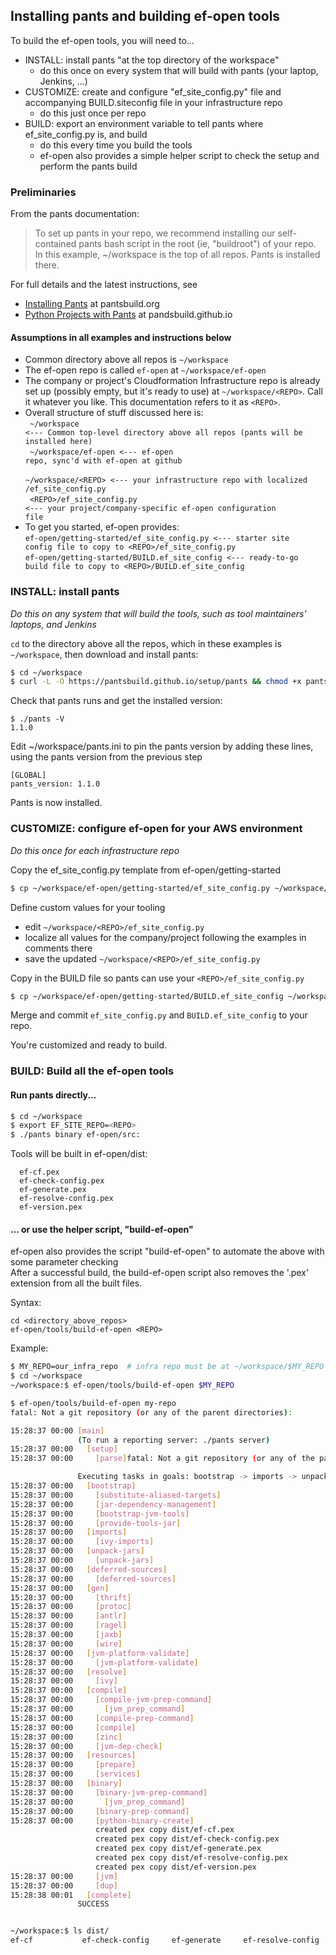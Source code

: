 ## Installing pants and building ef-open tools
To build the ef-open tools, you will need to...
 - INSTALL: install pants "at the top directory of the workspace"
   - do this once on every system that will build with pants (your laptop, Jenkins, ...)
 - CUSTOMIZE: create and configure "ef_site_config.py" file and accompanying BUILD.siteconfig file in your infrastructure repo
   - do this just once per repo
 - BUILD: export an environment variable to tell pants where ef_site_config.py is, and build
   - do this every time you build the tools
   - ef-open also provides a simple helper script to check the setup and perform the pants build

### Preliminaries
From the pants documentation:
> To set up pants in your repo, we recommend installing our self-contained pants bash script
> in the root (ie, "buildroot") of your repo. In this example, ~/workspace is the
top of all repos. Pants is installed there.

For full details and the latest instructions, see
- [Installing Pants](http://www.pantsbuild.org/install.html) at pantsbuild.org
- [Python Projects with Pants](https://pantsbuild.github.io/python-readme.html) at pandsbuild.github.io<br>

#### Assumptions in all examples and instructions below
- Common directory above all repos is <code>~/workspace</code>
- The ef-open repo is called <code>ef-open</code> at <code>~/workspace/ef-open</code>
- The company or project's Cloudformation Infrastructure repo is already set up (possibly empty, but it's ready to use) at <code>~/workspace/&lt;REPO&gt;</code>.
Call it whatever you like. This documentation refers to it as <code>&lt;REPO&gt;</code>.
- Overall structure of stuff discussed here is:<br>
<code>  ~/workspace <--- Common top-level directory above all repos (pants will be installed here)</code><br>
<code>  ~/workspace/ef-open <--- ef-open repo, sync'd with ef-open at github</code><br>
<code>  ~/workspace/&lt;REPO&gt; <--- your infrastructure repo with localized /ef_site_config.py</code><br>
<code>  &lt;REPO&gt;/ef_site_config.py <--- your project/company-specific ef-open configuration file</code><br>
- To get you started, ef-open provides:<br>
  <code>ef-open/getting-started/ef_site_config.py <--- starter site config file to copy to &lt;REPO&gt;/ef_site_config.py</code><br>
  <code>ef-open/getting-started/BUILD.ef_site_config <--- ready-to-go build file to copy to &lt;REPO&gt;/BUILD.ef_site_config</code>

### INSTALL: install pants
*Do this on any system that will build the tools, such as tool maintainers' laptops, and Jenkins*

<code>cd</code> to the directory above all the repos, which in these examples is <code>~/workspace</code>, then
download and install pants:
```bash
$ cd ~/workspace
$ curl -L -O https://pantsbuild.github.io/setup/pants && chmod +x pants && touch pants.ini
```

Check that pants runs and get the installed version:
```
$ ./pants -V
1.1.0
```

Edit ~/workspace/pants.ini to pin the pants version by adding these lines, using the pants version from the previous step
```
[GLOBAL]
pants_version: 1.1.0
```

Pants is now installed.


### CUSTOMIZE: configure ef-open for your AWS environment<BR>
*Do this once for each infrastructure repo*

Copy the ef_site_config.py template from ef-open/getting-started
```bash
$ cp ~/workspace/ef-open/getting-started/ef_site_config.py ~/workspace/<REPO>/ef_site_config.py
```
Define custom values for your tooling
- edit <code>~/workspace/&lt;REPO&gt;/ef_site_config.py</code>
- localize all values for the company/project following the examples in comments there
- save the updated <code>~/workspace/&lt;REPO&gt;/ef_site_config.py</code>

Copy in the BUILD file so pants can use your <code>&lt;REPO&gt;/ef_site_config.py</code>
```bash
$ cp ~/workspace/ef-open/getting-started/BUILD.ef_site_config ~/workspace/<REPO>/BUILD.ef_site_config
```

Merge and commit <code>ef_site_config.py</code> and <code>BUILD.ef_site_config</code> to your repo.

You're customized and ready to build.


### BUILD: Build all the ef-open tools
#### Run pants directly...
```bash
$ cd ~/workspace
$ export EF_SITE_REPO=<REPO>
$ ./pants binary ef-open/src:
```

Tools will be built in ef-open/dist:<br>
```
  ef-cf.pex
  ef-check-config.pex
  ef-generate.pex
  ef-resolve-config.pex
  ef-version.pex
```

#### ... or use the helper script, "build-ef-open"
ef-open also provides the script "build-ef-open" to automate the above with some parameter checking<br>
After a successful build, the build-ef-open script also removes the '.pex' extension from all the built files.

Syntax:
```
cd <directory_above_repos>
ef-open/tools/build-ef-open <REPO>
```

Example:
```bash
$ MY_REPO=our_infra_repo  # infra repo must be at ~/workspace/$MY_REPO
$ cd ~/workspace
~/workspace:$ ef-open/tools/build-ef-open $MY_REPO

$ ef-open/tools/build-ef-open my-repo
fatal: Not a git repository (or any of the parent directories):

15:28:37 00:00 [main]
               (To run a reporting server: ./pants server)
15:28:37 00:00   [setup]
15:28:37 00:00     [parse]fatal: Not a git repository (or any of the parent directories): .git

               Executing tasks in goals: bootstrap -> imports -> unpack-jars -> deferred-sources -> gen -> jvm-platform-validate -> resolve -> compile -> resources -> binary
15:28:37 00:00   [bootstrap]
15:28:37 00:00     [substitute-aliased-targets]
15:28:37 00:00     [jar-dependency-management]
15:28:37 00:00     [bootstrap-jvm-tools]
15:28:37 00:00     [provide-tools-jar]
15:28:37 00:00   [imports]
15:28:37 00:00     [ivy-imports]
15:28:37 00:00   [unpack-jars]
15:28:37 00:00     [unpack-jars]
15:28:37 00:00   [deferred-sources]
15:28:37 00:00     [deferred-sources]
15:28:37 00:00   [gen]
15:28:37 00:00     [thrift]
15:28:37 00:00     [protoc]
15:28:37 00:00     [antlr]
15:28:37 00:00     [ragel]
15:28:37 00:00     [jaxb]
15:28:37 00:00     [wire]
15:28:37 00:00   [jvm-platform-validate]
15:28:37 00:00     [jvm-platform-validate]
15:28:37 00:00   [resolve]
15:28:37 00:00     [ivy]
15:28:37 00:00   [compile]
15:28:37 00:00     [compile-jvm-prep-command]
15:28:37 00:00       [jvm_prep_command]
15:28:37 00:00     [compile-prep-command]
15:28:37 00:00     [compile]
15:28:37 00:00     [zinc]
15:28:37 00:00     [jvm-dep-check]
15:28:37 00:00   [resources]
15:28:37 00:00     [prepare]
15:28:37 00:00     [services]
15:28:37 00:00   [binary]
15:28:37 00:00     [binary-jvm-prep-command]
15:28:37 00:00       [jvm_prep_command]
15:28:37 00:00     [binary-prep-command]
15:28:37 00:00     [python-binary-create]
                   created pex copy dist/ef-cf.pex
                   created pex copy dist/ef-check-config.pex
                   created pex copy dist/ef-generate.pex
                   created pex copy dist/ef-resolve-config.pex
                   created pex copy dist/ef-version.pex
15:28:37 00:00     [jvm]
15:28:37 00:00     [dup]
15:28:38 00:01   [complete]
               SUCCESS


~/workspace:$ ls dist/
ef-cf			ef-check-config		ef-generate		ef-resolve-config	ef-version
```
